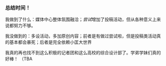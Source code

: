 ### 总结时间！

我做到了什么：媒体中心整体氛围融洽；*尝试*增加了投稿活动，但从各种意义上来说都努力不够。

我没做到的：多设活动，多加原创内容；前者是有做过尝试啦，但是投稿类活动真的基本都会暴死；后者是完全依赖小匡大世界

我真的再也找不到这么积极的记者团和这么高校的综合设计部了。学弟学妹们真的好棒！
（TBA